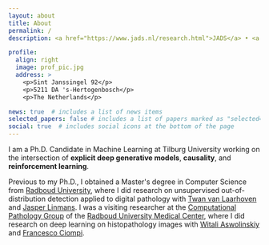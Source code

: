 ```yaml
---
layout: about
title: About
permalink: /
description: <a href="https://www.jads.nl/research.html">JADS</a> • <a href="https://www.tilburguniversity.edu/about/schools/humanities/departments/dca">Department of Cognitive Science and Artificial Intelligence</a> • <a href="https://www.tilburguniversity.edu/">Tilburg University</a>

profile:
  align: right
  image: prof_pic.jpg
  address: >
    <p>Sint Janssingel 92</p>
    <p>5211 DA 's-Hertogenbosch</p>
    <p>The Netherlands</p>

news: true  # includes a list of news items
selected_papers: false # includes a list of papers marked as "selected={true}"
social: true  # includes social icons at the bottom of the page
---
```


I am a Ph.D. Candidate in Machine Learning at Tilburg University working on the intersection of <b>explicit deep generative models</b>, <b>causality</b>, and <b>reinforcement learning</b>.

Previous to my Ph.D., I obtained a Master's degree in Computer Science from <a href="https://www.ru.nl/english/">Radboud University</a>, where I did research on unsupervised out-of-distribution detection applied to digital pathology with <a href="https://www.twanvl.nl/">Twan van Laarhoven</a>  and
<a href="https://www.computationalpathologygroup.eu/members/jasper-linmans/">Jasper Linmans</a>.
I was a visiting researcher at the <a href="https://www.computationalpathologygroup.eu/">Computational Pathology Group</a> of the <a href="https://www.radboudumc.nl/patientenzorg">Radboud University Medical Center</a>, where I did research on deep learning on histopathology images with <a href="https://www.computationalpathologygroup.eu/members/witali-aswolinskiy/">Witali Aswolinskiy</a> and <a href="https://www.computationalpathologygroup.eu/members/francesco-ciompi/">Francesco Ciompi</a>.
